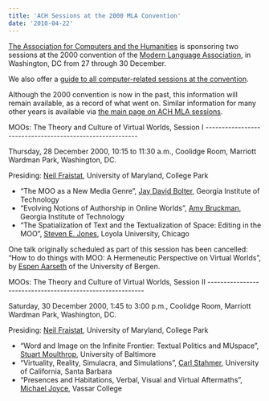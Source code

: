 ```yaml
---
title: 'ACH Sessions at the 2000 MLA Convention'
date: '2010-04-22'
---
```

[The Association for Computers and the Humanities](http://ach.org) is sponsoring two sessions at the 2000 convention of the [Modern Language Association](http://www.mla.org/), in Washington, DC from 27 through 30 December.

We also offer a [guide to all computer-related sessions at the convention](?q=node/57).

Although the 2000 convention is now in the past, this information will remain available, as a record of what went on. Similar information for many other years is available via [the main page on ACH MLA sessions](?q=node/25).

<div>MOOs: The Theory and Culture of Virtual Worlds, Session I
---------------------------------------------------------

Thursday, 28 December 2000, 10:15 to 11:30 a.m., Coolidge Room, Marriott Wardman Park, Washington, DC.

Presiding: [Neil Fraistat](http://www.rc.umd.edu/nfraistat/home/standard.html), University of Maryland, College Park

- “The MOO as a New Media Genre”, [Jay David Bolter](http://www.lcc.gatech.edu/~bolter/), Georgia Institute of Technology
- “Evolving Notions of Authorship in Online Worlds”, [Amy Bruckman](http://www.cc.gatech.edu/fac/Amy.Bruckman/), Georgia Institute of Technology
- “The Spatialization of Text and the Textualization of Space: Editing in the MOO”, [Steven E. Jones](http://www.luc.edu/faculty/sjones1/), Loyola University, Chicago

One talk originally scheduled as part of this session has been cancelled: “How to do things with MOO: A Hermeneutic Perspective on Virtual Worlds”, by [Espen Aarseth](http://www.hf-fak.uib.no/hi/Espen/) of the University of Bergen.

</div><div>MOOs: The Theory and Culture of Virtual Worlds, Session II
----------------------------------------------------------

Saturday, 30 December 2000, 1:45 to 3:00 p.m., Coolidge Room, Marriott Wardman Park, Washington, DC.

Presiding: [Neil Fraistat](http://www.rc.umd.edu/nfraistat/home/standard.html), University of Maryland, College Park

- “Word and Image on the Infinite Frontier: Textual Politics and MUspace”, [Stuart Moulthrop](http://raven.ubalt.edu/staff/moulthrop/), University of Baltimore
- “Virtuality, Reality, Simulacra, and Simulations”, [Carl Stahmer](http://www.rc.umd.edu/cstahmer/), University of California, Santa Barbara
- “Presences and Habitations, Verbal, Visual and Virtual Aftermaths”, [Michael Joyce](http://iberia.vassar.edu/~mijoyce/), Vassar College

</div>